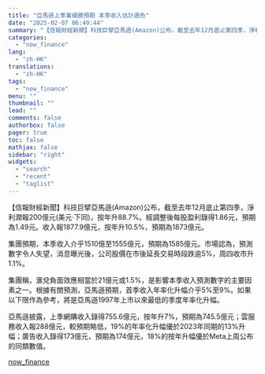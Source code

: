 ```yaml
---
title: "亞馬遜上季業績勝預期 本季收入估計遜色"
date: "2025-02-07 06:40:44"
summary: "【信報財經新聞】科技巨擘亞馬遜(Amazon)公布，截至去年12月底止第四季，淨利潤報200億元(美..."
categories:
  - "now_finance"
lang:
  - "zh-HK"
translations:
  - "zh-HK"
tags:
  - "now_finance"
menu: ""
thumbnail: ""
lead: ""
comments: false
authorbox: false
pager: true
toc: false
mathjax: false
sidebar: "right"
widgets:
  - "search"
  - "recent"
  - "taglist"
---
```


【信報財經新聞】科技巨擘亞馬遜(Amazon)公布，截至去年12月底止第四季，淨利潤報200億元(美元‧下同)，按年升88.7%。經調整後每股盈利錄得1.86元，預期為1.49元。收入報1877.9億元，按年升10.5%，預期為1873億元。

集團預期，本季收入介乎1510億至1555億元，預期為1585億元。市場認為，預測數字令人失望，消息曝光後，公司股價在市後延長交易時段跌逾5%，周四收市升1.1%。

集團稱，滙兌負面效應相當於21億元或1.5%，是影響本季收入預測數字的主要因素之一。根據有關預測，亞馬遜預期，首季收入年率化升幅介乎5%至9%。如果以下限作為參考，將是亞馬遜1997年上市以來最低的季度年率化升幅。

亞馬遜披露，上季網購收入錄得755.6億元，按年升7%，預期為745.5億元；雲服務收入報288億元，較預期略低，19%的年率化升幅優於2023年同期的13%升幅；廣告收入錄得173億元，預期為174億元，18%的按年升幅優於Meta上周公布的同類數值。

[now_finance](https://finance.now.com/news/post.php?id=904511)
